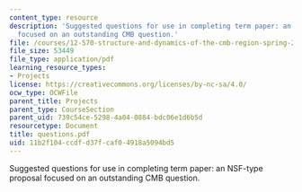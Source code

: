 ```yaml
---
content_type: resource
description: 'Suggested questions for use in completing term paper: an NSF-type proposal
  focused on an outstanding CMB question.'
file: /courses/12-570-structure-and-dynamics-of-the-cmb-region-spring-2004/11b2f104ccdfd37fcaf04918a5094bd5_questions.pdf
file_size: 53449
file_type: application/pdf
learning_resource_types:
- Projects
license: https://creativecommons.org/licenses/by-nc-sa/4.0/
ocw_type: OCWFile
parent_title: Projects
parent_type: CourseSection
parent_uid: 739c54ce-5298-4a04-0884-bdc06e1d6b5d
resourcetype: Document
title: questions.pdf
uid: 11b2f104-ccdf-d37f-caf0-4918a5094bd5
---
```

Suggested questions for use in completing term paper: an NSF-type proposal focused on an outstanding CMB question.
